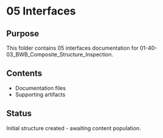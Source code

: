 # 05 Interfaces

## Purpose
This folder contains 05 interfaces documentation for 01-40-03_BWB_Composite_Structure_Inspection.

## Contents
- Documentation files
- Supporting artifacts

## Status
Initial structure created - awaiting content population.
